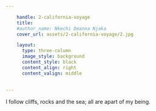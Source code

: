 ```yaml
---

    handle: 2-california-voyage
    title:  
    #author_name: Nkechi Deanna Njaka
    cover_url: assets/2-california-voyage/2.jpg

    layout:
      type: three-column
      image_style: background 
      content_style: black
      content_align: right
      content_valign: middle
      
        
---
```

I follow cliffs, rocks and the sea; all are apart of my being. 